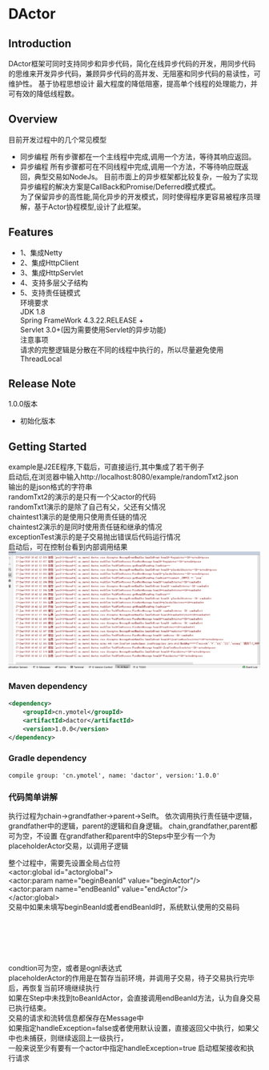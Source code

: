 # **DActor**  
## Introduction
DActor框架可同时支持同步和异步代码，简化在线异步代码的开发，用同步代码的思维来开发异步代码，兼顾异步代码的高并发、无阻塞和同步代码的易读性，可维护性。
基于协程思想设计
最大程度的降低阻塞，提高单个线程的处理能力，并可有效的降低线程数。
## Overview
目前开发过程中的几个常见模型
 -  同步编程
    所有步骤都在一个主线程中完成,调用一个方法，等待其响应返回。
 -  异步编程
    所有步骤都可在不同线程中完成,调用一个方法，不等待响应既返回，典型交易如NodeJs。
    目前市面上的异步框架都比较复杂，一般为了实现异步编程的解决方案是CallBack和Promise/Deferred模式模式。  
为了保留异步的高性能,简化异步的开发模式，同时使得程序更容易被程序员理解，基于Actor协程模型,设计了此框架。    


## Features
- 1、集成Netty
- 2、集成HttpClient
- 3、集成HttpServlet
- 4、支持多层父子结构
- 5、支持责任链模式  
 环境要求  
  JDK 1.8  
  Spring FrameWork 4.3.22.RELEASE +  
  Servlet 3.0+(因为需要使用Servlet的异步功能)  
 注意事项  
  请求的完整逻辑是分散在不同的线程中执行的，所以尽量避免使用ThreadLocal
## Release Note
 1.0.0版本
- 初始化版本
## Getting Started
  example是J2EE程序,下载后，可直接运行,其中集成了若干例子  
   启动后,在浏览器中输入http://localhost:8080/example/randomTxt2.json  
   输出的是json格式的字符串  
   randomTxt2的演示的是只有一个父actor的代码  
   randomTxt1演示的是除了自己有父，父还有父情况  
   chaintest1演示的是使用只使用责任链的情况  
   chaintest2演示的是同时使用责任链和继承的情况  
   exceptionTest演示的是子交易抛出错误后代码运行情况  
   启动后，可在控制台看到内部调用结果  
   ![Image text](1.png)
   

### Maven dependency

```xml
<dependency>
    <groupId>cn.ymotel</groupId>
    <artifactId>dactor</artifactId>
    <version>1.0.0</version>
</dependency>
```
### Gradle dependency

```
compile group: 'cn.ymotel', name: 'dactor', version:'1.0.0'

```

### 代码简单讲解
执行过程为chain->grandfather->parent->Selft。
依次调用执行责任链中逻辑，grandfather中的逻辑，parent的逻辑和自身逻辑。
chain,grandfather,parent都可为空，不设置
在grandfather和parent中的Steps中至少有一个为placeholderActor交易，以调用子逻辑

整个过程中，需要先设置全局占位符  
    <actor:global id="actorglobal">  
        <actor:param name="beginBeanId" value="beginActor"/>  
        <actor:param name="endBeanId" value="endActor"/>  
    </actor:global>  
交易中如果未填写beginBeanId或者endBeanId时，系统默认使用的交易码  
 <actor id="randomTxt" parent="actorhttpcore" beginBeanId="randomTxtActor">  
        <steps>  
            <step fromBeanId="randomTxtActor" toBeanId="placeholderActor" conditon=""/>  
            <step fromBeanId="placeholderActor" toBeanId="endActor" conditon=""/>  
        </steps>   
    </actor>  
condtion可为空，或者是ognl表达式  
placeholderActor的作用是在暂存当前环境，并调用子交易，待子交易执行完毕后，再恢复当前环境继续执行  
如果在Step中未找到toBeanIdActor，会直接调用endBeanId方法，认为自身交易已执行结束。  
交易的请求和流转信息都保存在Message中  
如果指定handleException=false或者使用默认设置，直接返回父中执行，如果父中也未捕获，则继续返回上一级执行，    
一般来说至少有要有一个actor中指定handleException=true
<bean id="MessageRingBufferDispatcher" class="cn.ymotel.dactor.core.disruptor.MessageRingBufferDispatcher">
</bean>
启动框架接收和执行请求
